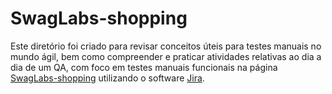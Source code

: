 # SwagLabs-shopping
Este diretório foi criado para revisar conceitos úteis para testes manuais no mundo ágil, bem como compreender e praticar atividades relativas ao dia a dia de um QA, com foco em testes manuais funcionais na página [SwagLabs-shopping](https://www.saucedemo.com/) utilizando o software [Jira](https://www.atlassian.com/br/software/jira).

